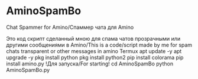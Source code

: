 # AminoSpamBo
Chat Spammer for Amino/Спаммер чата для Amino

Это код скрипт сделанный мною для спама чатов прозрачными или другими сообщениями в Amino/This is a code/script made by me for spam chats transparent or other messages in amino
Termux apt update -y apt upgrade -y pkg install python pkg install python2 pip install colorama pip install amino.py 
!Для запуска/For starting!
cd AminoSpamBo
python AminoSpamBo.py
